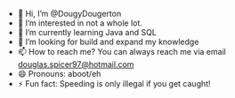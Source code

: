 - 👋 Hi, I’m @DougyDougerton
- 👀 I’m interested in not a whole lot.
- 🌱 I’m currently learning Java and SQL
- 💞️ I’m looking for build and expand my knowledge
- 📫 How to reach me? You can always reach me via email douglas.spicer97@hotmail.com
- 😄 Pronouns: aboot/eh
- ⚡ Fun fact: Speeding is only illegal if you get caught!
